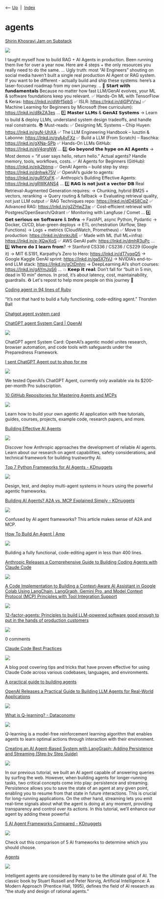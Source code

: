 <div class="nav">

⟵ [Up](index.html)  \|  [Index](index.html)

</div>

# agents

<div class="cards">

<div class="card">

<div class="card-title">

[Shirin Khosravi Jam on
Substack](https://substack.com/@shirinkjam/note/c-133160958?r=oc5d&utm_medium=ios&utm_source=notes-share-action)

</div>

<div class="card-image">

[![](https://substack-post-media.s3.amazonaws.com/public/images/1abc67af-38cf-4cdc-bd70-3d897e8cac30_1200x1599.jpeg)](https://substack.com/@shirinkjam/note/c-133160958?r=oc5d&utm_medium=ios&utm_source=notes-share-action)

</div>

I taught myself how to build RAG + AI Agents in production. Been running
them live for over a year now. Here are 4 steps + the only resources you
really need to do the same. … Ugly truth: most “AI Engineers” shouting
on social media haven’t built a single real production AI Agent or RAG
system. If you want to be different - actually build and ship these
systems: here’s a laser-focused roadmap from my own journey. .. 🚀 𝗦𝘁𝗮𝗿𝘁
𝘄𝗶𝘁𝗵 𝗳𝘂𝗻𝗱𝗮𝗺𝗲𝗻𝘁𝗮𝗹𝘀 Because no matter how fast LLM/GenAI evolves, your ML
& software foundations keep you relevant. ✅ Hands-On ML with TensorFlow
& Keras: https://lnkd.in/dWrf5pbS ✅ ISLR: https://lnkd.in/djGPVVwJ ✅
Machine Learning for Beginners by Microsoft (free curriculum):
https://lnkd.in/d8kZA3es … 1️⃣ 𝗠𝗮𝘀𝘁𝗲𝗿 𝗟𝗟𝗠𝘀 & 𝗚𝗲𝗻𝗔𝗜 𝗦𝘆𝘀𝘁𝗲𝗺𝘀 → Learn to
build & deploy LLMs, understand system design tradeoffs, and handle real
constraints. 📚 Must-reads: ✅ Designing ML Systems – Chip Huyen:
https://lnkd.in/guN-UhXA ✅ The LLM Engineering Handbook – Iusztin &
Labonne: https://lnkd.in/gyA4vFXz ✅ Build a LLM (From Scratch) –
Raschka: https://lnkd.in/gXNa-SPb ✅ Hands-On LLMs GitHub:
https://lnkd.in/eV4qrgNW … 2️⃣ 𝗚𝗼 𝗯𝗲𝘆𝗼𝗻𝗱 𝘁𝗵𝗲 𝗵𝘆𝗽𝗲 𝗼𝗻 𝗔𝗜 𝗔𝗴𝗲𝗻𝘁𝘀 → Most
demos = “if user says hello, return hello.” Actual agents? Handle
memory, tools, workflows, costs. ✅ AI Agents for Beginners (GitHub):
https://lnkd.in/eik2btmq ✅ GenAI Agents – build step by step:
https://lnkd.in/dnhwk75V ✅ OpenAI’s guide to agents:
https://lnkd.in/guRfXsFK ✅ Anthropic’s Building Effective Agents:
https://lnkd.in/gRWKANS4 … 3️⃣ 𝗥𝗔𝗚 𝗶𝘀 𝗻𝗼𝘁 𝗷𝘂𝘀𝘁 𝗮 𝘃𝗲𝗰𝘁𝗼𝗿 𝗗𝗕 Real
Retrieval-Augmented Generation requires: → Chunking, hybrid BM25 +
vectors, reranking → Query routing & fallback → Evaluating retrieval
quality, not just LLM output ✅ RAG Techniques repo:
https://lnkd.in/dD4S8Cq2 ✅ Advanced RAG: https://lnkd.in/g2ZHwZ3w ✅
Cost-efficient retrieval with Postgres/OpenSearch/Qdrant ✅ Monitoring
with Langfuse / Comet … 4️⃣ 𝗚𝗲𝘁 𝘀𝗲𝗿𝗶𝗼𝘂𝘀 𝗼𝗻 𝗦𝗼𝗳𝘁𝘄𝗮𝗿𝗲 & 𝗜𝗻𝗳𝗿𝗮 → FastAPI,
async Python, Pydantic → Docker, CI/CD, blue-green deploys → ETL
orchestration (Airflow, Step Functions) → Logs + metrics (CloudWatch,
Prometheus) ✅ Move to production: https://lnkd.in/dnnkrJbE ✅ Made with
ML (full ML+infra): https://lnkd.in/e-XQwXqS ✅ AWS GenAI path:
https://lnkd.in/dmhR3uPc … 5️⃣ 𝗪𝗵𝗲𝗿𝗲 𝗱𝗼 𝗜 𝗹𝗲𝗮𝗿𝗻 𝗳𝗿𝗼𝗺? → Stanford CS336 /
CS236 / CS229 (Google it) → MIT 6.S191, Karpathy’s Zero to Hero:
https://lnkd.in/dT7vqqQ5 → Google Kaggle GenAI sprint:
https://lnkd.in/ga5X7tVJ → NVIDIA’s end-to-end LLM stack:
https://lnkd.in/gCtDnhni → DeepLearning.AI’s short courses:
https://lnkd.in/gAYmJqS6 … 💥 𝗞𝗲𝗲𝗽 𝗶𝘁 𝗿𝗲𝗮𝗹: Don’t fall for “built in 5
min, dead in 10 min” demos. In prod, it’s about latency, cost,
maintainability, guardrails. ♻️ Let's repost to help more people on this
journey 💚

</div>

<div class="card">

<div class="card-title">

[Coding agent in 94 lines of
Ruby](https://radanskoric.com/articles/coding-agent-in-ruby)

</div>

“It’s not that hard to build a fully functioning, code-editing agent.”
Thorsten Ball

</div>

<div class="card">

<div class="card-title">

[Chatgpt agent system
card](https://cdn.openai.com/pdf/839e66fc-602c-48bf-81d3-b21eacc3459d/chatgpt_agent_system_card.pdf)

</div>

</div>

<div class="card">

<div class="card-title">

[ChatGPT agent System Card \|
OpenAI](https://openai.com/index/chatgpt-agent-system-card/)

</div>

<div class="card-image">

[![](https://images.ctfassets.net/kftzwdyauwt9/4MBcZnnZGYlsr4Ev1eHT9j/a8556ef6251e5a968dd00ade958f1192/Agent_System_Card_SEO_Image.png?w=1600&h=900&fit=fill)](https://openai.com/index/chatgpt-agent-system-card/)

</div>

ChatGPT agent System Card: OpenAI’s agentic model unites research,
browser automation, and code tools with safeguards under the
Preparedness Framework.

</div>

<div class="card">

<div class="card-title">

[I sent ChatGPT Agent out to shop for
me](https://www.theverge.com/ai-artificial-intelligence/710020/openai-review-test-new-release-chatgpt-agent-operator-deep-research-pro-200-subscription)

</div>

<div class="card-image">

[![](https://platform.theverge.com/wp-content/uploads/sites/2/2025/07/chatgptagent.jpg?quality=90&strip=all&crop=0%2C10.722908076692%2C100%2C78.554183846616&w=1200)](https://www.theverge.com/ai-artificial-intelligence/710020/openai-review-test-new-release-chatgpt-agent-operator-deep-research-pro-200-subscription)

</div>

We tested OpenAI’s ChatGPT Agent, currently only available via its
\$200-per-month Pro subscription.

</div>

<div class="card">

<div class="card-title">

[10 GitHub Repositories for Mastering Agents and
MCPs](https://www.kdnuggets.com/10-github-repositories-for-mastering-agents-and-mcps)

</div>

<div class="card-image">

[![](https://www.kdnuggets.com/wp-content/uploads/awan_10_github_repositories_mastering_agents_mcps_1.png)](https://www.kdnuggets.com/10-github-repositories-for-mastering-agents-and-mcps)

</div>

Learn how to build your own agentic AI application with free tutorials,
guides, courses, projects, example code, research papers, and more.

</div>

<div class="card">

<div class="card-title">

[Building Effective AI
Agents](https://www.anthropic.com/engineering/building-effective-agents)

</div>

<div class="card-image">

[![](https://cdn.sanity.io/images/4zrzovbb/website/76b5733c669f0dfb9c7aa7fc512a495867cf12e6-2400x1260.png)](https://www.anthropic.com/engineering/building-effective-agents)

</div>

Discover how Anthropic approaches the development of reliable AI agents.
Learn about our research on agent capabilities, safety considerations,
and technical framework for building trustworthy AI.

</div>

<div class="card">

<div class="card-title">

[Top 7 Python Frameworks for AI Agents -
KDnuggets](https://www.kdnuggets.com/top-7-python-frameworks-for-ai-agents)

</div>

<div class="card-image">

[![](https://www.kdnuggets.com/wp-content/uploads/awan_top_7_python_frameworks_ai_agents_1.png)](https://www.kdnuggets.com/top-7-python-frameworks-for-ai-agents)

</div>

Design, test, and deploy multi-agent systems in hours using the powerful
agentic frameworks.

</div>

<div class="card">

<div class="card-title">

[Building AI Agents? A2A vs. MCP Explained Simply -
KDnuggets](https://www.kdnuggets.com/building-ai-agents-a2a-vs-mcp-explained-simply)

</div>

<div class="card-image">

[![](https://www.kdnuggets.com/wp-content/uploads/Building-AI-Agents-A2A-vs.-MCP-Explained-Simply.png)](https://www.kdnuggets.com/building-ai-agents-a2a-vs-mcp-explained-simply)

</div>

Confused by AI agent frameworks? This article makes sense of A2A and
MCP.

</div>

<div class="card">

<div class="card-title">

[How To Build An Agent \|
Amp](https://ampcode.com/how-to-build-an-agent)

</div>

<div class="card-image">

[![](https://ampcode.com/og-how-to-build-an-agent.jpg)](https://ampcode.com/how-to-build-an-agent)

</div>

Building a fully functional, code-editing agent in less than 400 lines.

</div>

<div class="card">

<div class="card-title">

[Anthropic Releases a Comprehensive Guide to Building Coding Agents with
Claude
Code](https://www.marktechpost.com/2025/04/21/anthropic-releases-a-comprehensive-guide-to-building-coding-agents-with-claude-code/)

</div>

<div class="card-image">

[![](https://www.marktechpost.com/wp-content/uploads/2025/04/Screenshot-2025-04-21-at-5.30.29%E2%80%AFPM.png)](https://www.marktechpost.com/2025/04/21/anthropic-releases-a-comprehensive-guide-to-building-coding-agents-with-claude-code/)

</div>

</div>

<div class="card">

<div class="card-title">

[A Code Implementation to Building a Context-Aware AI Assistant in
Google Colab Using LangChain, LangGraph, Gemini Pro, and Model Context
Protocol (MCP) Principles with Tool Integration
Support](https://www.marktechpost.com/2025/04/04/a-code-implementation-to-building-a-context-aware-ai-assistant-in-google-colab-using-langchain-langgraph-gemini-pro-and-model-context-protocol-mcp-principles-with-tool-integration-support/)

</div>

<div class="card-image">

[![](https://www.marktechpost.com/wp-content/uploads/2025/04/Screenshot-2025-04-04-at-10.45.12%E2%80%AFPM.png)](https://www.marktechpost.com/2025/04/04/a-code-implementation-to-building-a-context-aware-ai-assistant-in-google-colab-using-langchain-langgraph-gemini-pro-and-model-context-protocol-mcp-principles-with-tool-integration-support/)

</div>

</div>

<div class="card">

<div class="card-title">

[12-factor-agents: Principles to build LLM-powered software good enough
to put in the hands of production customers](https://lobste.rs/s/seuxei)

</div>

<div class="card-image">

[![](https://lobste.rs/touch-icon-144.png)](https://lobste.rs/s/seuxei)

</div>

0 comments

</div>

<div class="card">

<div class="card-title">

[Claude Code Best
Practices](https://www.anthropic.com/engineering/claude-code-best-practices)

</div>

<div class="card-image">

[![](https://cdn.sanity.io/images/4zrzovbb/website/4b8bc05b916dc4fbaf2543f76f946e5587aaeb43-2400x1260.png)](https://www.anthropic.com/engineering/claude-code-best-practices)

</div>

A blog post covering tips and tricks that have proven effective for
using Claude Code across various codebases, languages, and environments.

</div>

<div class="card">

<div class="card-title">

[A practical guide to building
agents](https://cdn.openai.com/business-guides-and-resources/a-practical-guide-to-building-agents.pdf)

</div>

</div>

<div class="card">

<div class="card-title">

[OpenAI Releases a Practical Guide to Building LLM Agents for Real-World
Applications](https://www.marktechpost.com/2025/04/17/openai-releases-a-practical-guide-to-building-llm-agents-for-real-world-applications/)

</div>

<div class="card-image">

[![](https://www.marktechpost.com/wp-content/uploads/2025/04/a-digital-illustration-of-an-open-book-w_8QSSNEMdQx-4WmKW4sVoOA__ZIxHjjXTFSXziTaC-K5Kg.jpeg)](https://www.marktechpost.com/2025/04/17/openai-releases-a-practical-guide-to-building-llm-agents-for-real-world-applications/)

</div>

</div>

<div class="card">

<div class="card-title">

[What is Q-learning? -
Dataconomy](https://dataconomy.com/2025/03/28/what-is-q-learning/)

</div>

<div class="card-image">

[![](https://dataconomy.com/wp-content/uploads/2022/12/DC-logo-emblem_multicolor.png)](https://dataconomy.com/2025/03/28/what-is-q-learning/)

</div>

Q-learning is a model-free reinforcement learning algorithm that enables
agents to learn optimal actions through interaction with their
environment.

</div>

<div class="card">

<div class="card-title">

[Creating an AI Agent-Based System with LangGraph: Adding Persistence
and Streaming (Step by Step
Guide)](https://www.marktechpost.com/2025/02/01/creating-an-ai-agent-based-system-with-langgraph-adding-persistence-and-streaming-step-by-step-guide/)

</div>

<div class="card-image">

[![](https://www.marktechpost.com/wp-content/uploads/2025/02/Screenshot-2025-02-01-at-10.53.44%E2%80%AFPM.png)](https://www.marktechpost.com/2025/02/01/creating-an-ai-agent-based-system-with-langgraph-adding-persistence-and-streaming-step-by-step-guide/)

</div>

In our previous tutorial, we built an AI agent capable of answering
queries by surfing the web. However, when building agents for
longer-running tasks, two critical concepts come into play: persistence
and streaming. Persistence allows you to save the state of an agent at
any given point, enabling you to resume from that state in future
interactions. This is crucial for long-running applications. On the
other hand, streaming lets you emit real-time signals about what the
agent is doing at any moment, providing transparency and control over
its actions. In this tutorial, we’ll enhance our agent by adding these
powerful

</div>

<div class="card">

<div class="card-title">

[5 AI Agent Frameworks Compared -
KDnuggets](https://www.kdnuggets.com/5-ai-agent-frameworks-compared)

</div>

<div class="card-image">

[![](https://www.kdnuggets.com/wp-content/uploads/5-AI-Agent-Frameworks-Compared_1.jpeg)](https://www.kdnuggets.com/5-ai-agent-frameworks-compared)

</div>

Check out this comparison of 5 AI frameworks to determine which you
should choose.

</div>

<div class="card">

<div class="card-title">

[Agents](https://huyenchip.com/2025/01/07/agents.html)

</div>

<div class="card-image">

[![](https://huyenchip.com/assets/pics/agents/2-agent-pattern.png)](https://huyenchip.com/2025/01/07/agents.html)

</div>

Intelligent agents are considered by many to be the ultimate goal of AI.
The classic book by Stuart Russell and Peter Norvig, Artificial
Intelligence: A Modern Approach (Prentice Hall, 1995), defines the field
of AI research as “the study and design of rational agents.”

</div>

</div>
